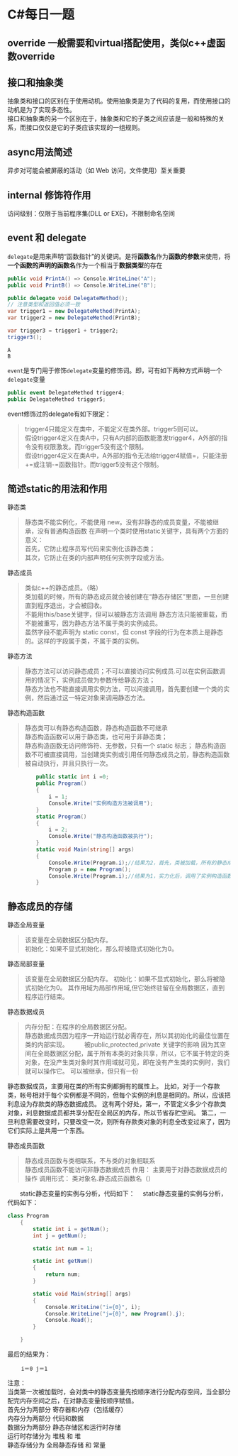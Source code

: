 # C#每日一题

## override 一般需要和virtual搭配使用，类似c++虚函数override

## 接口和抽象类
抽象类和接口的区别在于使用动机。使用抽象类是为了代码的复用，而使用接口的动机是为了实现多态性。\
接口和抽象类的另一个区别在于，抽象类和它的子类之间应该是一般和特殊的关系，而接口仅仅是它的子类应该实现的一组规则。

## async用法简述
异步对可能会被屏蔽的活动（如 Web 访问，文件使用）至关重要

## internal 修饰符作用
访问级别：仅限于当前程序集(DLL or EXE)，不限制命名空间

## event 和 delegate
`delegate`是用来声明“函数指针”的关键词。是将**函数名**作为**函数的参数**来使用，将**一个函数的声明的函数名**作为一个相当于**数据类型**的存在

```csharp
public void PrintA() => Console.WriteLine("A");
public void PrintB() => Console.WriteLine("B");

public delegate void DelegateMethod();
// 注意类型和返回值必须一致
var trigger1 = new DelegateMethod(PrintA);
var trigger2 = new DelegateMethod(PrintB);

var trigger3 = trigger1 + trigger2;
trigger3();
```
```
A
B
```
`event`是专门用于修饰`delegate`变量的修饰词。即，可有如下两种方式声明一个`delegate`变量
```csharp
public event DelegateMethod trigger4;
public DelegateMethod trigger5;
```
event修饰过的delegate有如下限定：
> trigger4只能定义在类中，不能定义在类外部。trigger5则可以。   
假设trigger4定义在类A中，只有A内部的函数能激发trigger4，A外部的指令没有权限激发。而trigger5没有这个限制。   
假设trigger4定义在类A中，A外部的指令无法给trigger4赋值=，只能注册+=或注销-=函数指针。而trigger5没有这个限制。   
 

## 简述static的用法和作用
静态类
> 静态类不能实例化，不能使用 new。没有非静态的成员变量，不能被继承，没有普通构造函数
在声明一个类时使用static关键字，具有两个方面的意义：   
首先，它防止程序员写代码来实例化该静态类；   
其次，它防止在类的内部声明任何实例字段或方法。

静态成员
> 类似c++的静态成员。（略）   
类加载的时候，所有的静态成员就会被创建在“静态存储区”里面，一旦创建直到程序退出，才会被回收。   
不能用this/base关键字，但可以被静态方法调用
静态方法只能被重载，而不能被重写，因为静态方法不属于类的实例成员。   
虽然字段不能声明为 static const，但 const 字段的行为在本质上是静态的。这样的字段属于类，不属于类的实例。

静态方法
> 静态方法可以访问静态成员；不可以直接访问实例成员.可以在实例函数调用的情况下，实例成员做为参数传给静态方法；   
静态方法也不能直接调用实例方法，可以间接调用，首先要创建一个类的实例，然后通过这一特定对象来调用静态方法。

静态构造函数
> 静态类可以有静态构造函数，静态构造函数不可继承   
静态构造函数可以用于静态类，也可用于非静态类；   
静态构造函数无访问修饰符、无参数，只有一个 static 标志；
静态构造函数不可被直接调用，当创建类实例或引用任何静态成员之前，静态构造函数被自动执行，并且只执行一次。
```csharp
         public static int i =0;
         public Program()
         {
             i = 1;
             Console.Write("实例构造方法被调用");
         }
         static Program()
         {
             i = 2;
             Console.Write("静态构造函数被执行");
         }
         static void Main(string[] args)
         {
             Console.Write(Program.i);//结果为2，首先，类被加载，所有的静态成员被创建在静态存储区，i=0,接着调用了类的成员，这时候静态构造函数就会被调用，i=2
             Program p = new Program();
             Console.Write(Program.i);//结果为1，实力化后，调用了实例构造函数，i=1，因为静态构造函数只执行一次，所以不会再执行。
         }
```

## 静态成员的存储
静态全局变量
> 该变量在全局数据区分配内存。   
初始化：如果不显式初始化，那么将被隐式初始化为0。   

静态局部变量
> 该变量在全局数据区分配内存。
初始化：如果不显式初始化，那么将被隐式初始化为0。
其作用域为局部作用域,但它始终驻留在全局数据区，直到程序运行结束。


静态数据成员
> 内存分配：在程序的全局数据区分配。   
静态数据成员因为程序一开始运行就必需存在，所以其初始化的最佳位置在类的内部实现。 　　
被public,protected,private 关键字的影响
因为其空间在全局数据区分配，属于所有本类的对象共享，所以，它不属于特定的类对象，在没产生类对象时其作用域就可见，即在没有产生类的实例时，我们就可以操作它。
可以被继承，但只有一份

静态数据成员，主要用在类的所有实例都拥有的属性上。
比如，对于一个存款类，帐号相对于每个实例都是不同的，但每个实例的利息是相同的。所以，应该把利息设为存款类的静态数据成员。
这有两个好处，第一，不管定义多少个存款类对象，利息数据成员都共享分配在全局区的内存，所以节省存贮空间。
第二，一旦利息需要改变时，只要改变一次，则所有存款类对象的利息全改变过来了，因为它们实际上是共用一个东西。  

静态成员函数
> 静态成员函数与类相联系，不与类的对象相联系   
静态成员函数不能访问非静态数据成员
作用： 主要用于对静态数据成员的操作
调用形式： 类对象名.静态成员函数名（）

 

　　static静态变量的实例与分析，代码如下：
　static静态变量的实例与分析，代码如下：

```csharp
class Program
    {
        static int i = getNum();
        int j = getNum();

        static int num = 1;

        static int getNum()
        {
            return num;
        }

        static void Main(string[] args)
        {
            Console.WriteLine("i={0}", i);
            Console.WriteLine("j={0}", new Program().j);
            Console.Read();
        }

    }
```
最后的结果为：
```
 　　i＝0 j＝1
```
注意：   
当类第一次被加载时，会对类中的静态变量先按顺序进行分配内存空间，当全部分配完内存空间之后，在对静态变量按顺序赋值。   
首先分为两部分 寄存器和内存（包括缓存）   
内存分为两部分 代码和数据   
数据分为两部分 静态存储区和运行时存储   
运行时存储分为 堆栈 和 堆   
静态存储分为 全局静态存储 和 常量